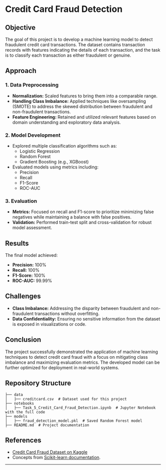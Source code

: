 # Credit Card Fraud Detection

## Objective
The goal of this project is to develop a machine learning model to detect fraudulent credit card transactions. The dataset contains transaction records with features indicating the details of each transaction, and the task is to classify each transaction as either fraudulent or genuine.

## Approach
### 1. **Data Preprocessing**
- **Normalization:** Scaled features to bring them into a comparable range.
- **Handling Class Imbalance:** Applied techniques like oversampling (SMOTE) to address the skewed distribution between fraudulent and non-fraudulent transactions.
- **Feature Engineering:** Retained and utilized relevant features based on domain understanding and exploratory data analysis.

### 2. **Model Development**
- Explored multiple classification algorithms such as:
  - Logistic Regression
  - Random Forest
  - Gradient Boosting (e.g., XGBoost)
- Evaluated models using metrics including:
  - Precision
  - Recall
  - F1-Score
  - ROC-AUC

### 3. **Evaluation**
- **Metrics:** Focused on recall and F1-score to prioritize minimizing false negatives while maintaining a balance with false positives.
- **Validation:** Performed train-test split and cross-validation for robust model assessment.

## Results
The final model achieved:
- **Precision:** 100%
- **Recall:** 100%
- **F1-Score:** 100%
- **ROC-AUC:** 99.99%


## Challenges
- **Class Imbalance:** Addressing the disparity between fraudulent and non-fraudulent transactions without overfitting.
- **Data Confidentiality:** Ensuring no sensitive information from the dataset is exposed in visualizations or code.

## Conclusion
The project successfully demonstrated the application of machine learning techniques to detect credit card fraud with a focus on mitigating class imbalance and maximizing evaluation metrics. The developed model can be further optimized for deployment in real-world systems.

## Repository Structure
```
├── data
│   ├── creditcard.csv  # Dataset used for this project
├── notebooks
│   ├── Task_5_Credit_Card_Fraud_Detection.ipynb  # Jupyter Notebook with the full code
├── models
│   ├── fraud_detection_model.pkl  # Saved Random Forest model
├── README.md  # Project documentation
```

## References
- [Credit Card Fraud Dataset on Kaggle](https://www.kaggle.com/datasets/mlg-ulb/creditcardfraud)
- Concepts from [Scikit-learn documentation](https://scikit-learn.org/stable/).

---
